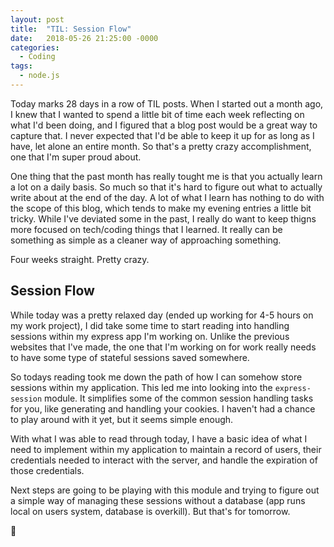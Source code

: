 ```yaml
---
layout: post
title:  "TIL: Session Flow"
date:   2018-05-26 21:25:00 -0000
categories:
  - Coding
tags:
  - node.js
---
```

Today marks 28 days in a row of TIL posts. When I started out a month ago, I knew that I wanted to spend a little bit of time each week reflecting on what I'd been doing, and I figured that a blog post would be a great way to capture that. I never expected that I'd be able to keep it up for as long as I have, let alone an entire month. So that's a pretty crazy accomplishment, one that I'm super proud about.

One thing that the past month has really tought me is that you actually learn a lot on a daily basis. So much so that it's hard to figure out what to actually write about at the end of the day. A lot of what I learn has nothing to do with the scope of this blog, which tends to make my evening entries a little bit tricky. While I've deviated some in the past, I really do want to keep thigns more focused on tech/coding things that I learned. It really can be something as simple as a cleaner way of approaching something.

Four weeks straight. Pretty crazy.

## Session Flow
While today was a pretty relaxed day (ended up working for 4-5 hours on my work project), I did take some time to start reading into handling sessions within my express app I'm working on. Unlike the previous websites that I've made, the one that I'm working on for work really needs to have some type of stateful sessions saved somewhere.

So todays reading took me down the path of how I can somehow store sessions within my application. This led me into looking into the `express-session` module. It simplifies some of the common session handling tasks for you, like generating and handling your cookies. I haven't had a chance to play around with it yet, but it seems simple enough.

With what I was able to read through today, I have a basic idea of what I need to implement within my application to maintain a record of users, their credentials needed to interact with the server, and handle the expiration of those credentials.

Next steps are going to be playing with this module and trying to figure out a simple way of managing these sessions without a database (app runs local on users system, database is overkill). But that's for tomorrow.

💚